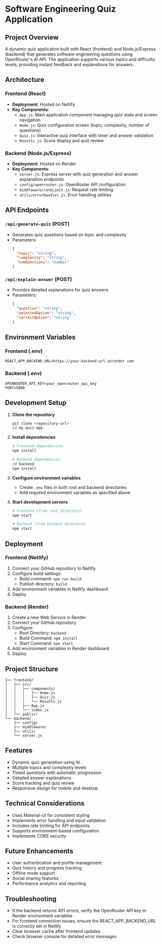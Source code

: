 # Software Engineering Quiz Application

## Project Overview
A dynamic quiz application built with React (frontend) and Node.js/Express (backend) that generates software engineering questions using OpenRouter's AI API. The application supports various topics and difficulty levels, providing instant feedback and explanations for answers.

## Architecture

### Frontend (React)
- **Deployment**: Hosted on Netlify
- **Key Components**:
  - `App.js`: Main application component managing quiz state and screen navigation
  - `Home.js`: Quiz configuration screen (topic, complexity, number of questions)
  - `Quiz.js`: Interactive quiz interface with timer and answer validation
  - `Results.js`: Score display and quiz review

### Backend (Node.js/Express)
- **Deployment**: Hosted on Render
- **Key Components**:
  - `server.js`: Express server with quiz generation and answer explanation endpoints
  - `config/openrouter.js`: OpenRouter API configuration
  - `middleware/rateLimit.js`: Request rate limiting
  - `utils/errorHandler.js`: Error handling utilities

## API Endpoints

### `/api/generate-quiz` (POST)
- Generates quiz questions based on topic and complexity
- Parameters:
  ```json
  {
    "topic": "string",
    "complexity": "string",
    "numQuestions": "number"
  }
  ```

### `/api/explain-answer` (POST)
- Provides detailed explanations for quiz answers
- Parameters:
  ```json
  {
    "question": "string",
    "selectedOption": "string",
    "correctOption": "string"
  }
  ```

## Environment Variables

### Frontend (.env)
```
REACT_APP_BACKEND_URL=https://your-backend-url.onrender.com
```

### Backend (.env)
```
OPENROUTER_API_KEY=your_openrouter_api_key
PORT=5000
```

## Development Setup

1. **Clone the repository**
   ```bash
   git clone <repository-url>
   cd my-quiz-app
   ```

2. **Install dependencies**
   ```bash
   # Frontend dependencies
   npm install

   # Backend dependencies
   cd backend
   npm install
   ```

3. **Configure environment variables**
   - Create `.env` files in both root and backend directories
   - Add required environment variables as specified above

4. **Start development servers**
   ```bash
   # Frontend (from root directory)
   npm start

   # Backend (from backend directory)
   npm start
   ```

## Deployment

### Frontend (Netlify)
1. Connect your GitHub repository to Netlify
2. Configure build settings:
   - Build command: `npm run build`
   - Publish directory: `build`
3. Add environment variables in Netlify dashboard
4. Deploy

### Backend (Render)
1. Create a new Web Service in Render
2. Connect your GitHub repository
3. Configure:
   - Root Directory: `backend`
   - Build Command: `npm install`
   - Start Command: `npm start`
4. Add environment variables in Render dashboard
5. Deploy

## Project Structure
```
├── frontend/
│   ├── src/
│   │   ├── components/
│   │   │   ├── Home.js
│   │   │   ├── Quiz.js
│   │   │   └── Results.js
│   │   ├── App.js
│   │   └── index.js
│   └── public/
└── backend/
    ├── config/
    ├── middleware/
    ├── utils/
    └── server.js
```

## Features
- Dynamic quiz generation using AI
- Multiple topics and complexity levels
- Timed questions with automatic progression
- Detailed answer explanations
- Score tracking and quiz review
- Responsive design for mobile and desktop

## Technical Considerations
- Uses Material-UI for consistent styling
- Implements error handling and input validation
- Includes rate limiting for API endpoints
- Supports environment-based configuration
- Implements CORS security

## Future Enhancements
- User authentication and profile management
- Quiz history and progress tracking
- Offline mode support
- Social sharing features
- Performance analytics and reporting

## Troubleshooting
- If the backend returns 401 errors, verify the OpenRouter API key in Render environment variables
- For frontend connection issues, ensure the REACT_APP_BACKEND_URL is correctly set in Netlify
- Clear browser cache after frontend updates
- Check browser console for detailed error messages
